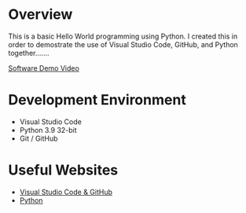 
# Overview
This is a basic Hello World programming using Python. I created this in order to demostrate the use of Visual Studio Code, GitHub, and Python together.......



[Software Demo Video](https://www.youtube.com/watch?v=XCQNfl8fSS8)

# Development Environment

* Visual Studio Code
* Python 3.9 32-bit
* Git / GitHub

# Useful Websites


* [Visual Studio Code & GitHub](https://code.visualstudio.com/docs/editor/github)
* [Python](https://www.python.org/)
